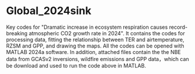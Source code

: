# Global_2024sink

Key codes for "Dramatic increase in ecosystem respiration causes record-breaking atmospheric CO2 growth rate in 2024". It contains the codes for processing data, fitting the relationship between TER and airtemperature, RZSM and GPP, and drawing the maps. All the codes can be opened with MATLAB 2024a software. In addition, attached files contain the the NBE data from GCASv2 inversions, wildfire emissions and GPP data，which can be download and used to run the code above in MATLAB.
